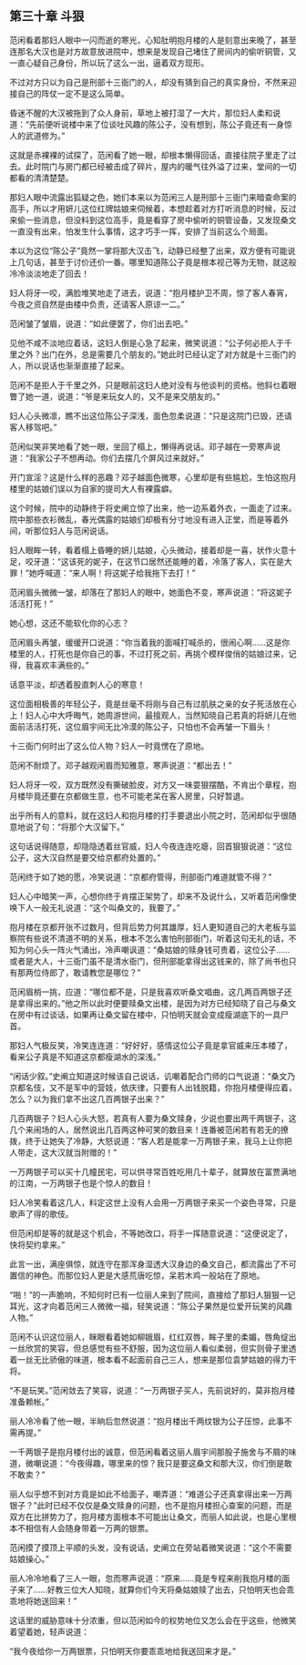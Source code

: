 ## 第三十章 **斗狠**

范闲看着那妇人眼中一闪而逝的寒光，心知肚明抱月楼的人是刻意出来晚了，甚至连那名大汉也是对方故意放进院中，想来是发现自己堵住了房间内的偷听铜管，又一直心疑自己身份，所以玩了这么一出，逼着双方现形。

不过对方只以为自己是刑部十三衙门的人，却没有猜到自己的真实身份，不然来迎接自己的阵仗一定不是这么简单。

昏迷不醒的大汉被拖到了众人身前，草地上被打湿了一大片，那位妇人柔和说道：“先前便听说楼中来了位谈吐风趣的陈公子，没有想到，陈公子竟还有一身惊人的武道修为。”

这就是赤裸裸的试探了，范闲看了她一眼，却根本懒得回话，直接往院子里走了过去。此时院门与房门都已经被击成了碎片，屋内的暖气往外溢了过来，堂间的一切都看的清清楚楚。

那妇人眼中流露出狐疑之色，她们本来以为范闲三人是刑部十三衙门来暗查命案的高手，所以才用妍儿这位红牌姑娘来伺候着，本想趁着对方打听消息的时候，反过来偷一些消息，但没料到这位高手，竟是看穿了房中偷听的铜管设备，又发现桑文一直没有出来，怕发生什么事情，这才巧手一挥，安排了当前这么个局面。

本以为这位“陈公子”竟然一掌将那大汉击飞，动静已经整了出来，双方便有可能说上几句话，甚至于讨价还价一番。哪里知道陈公子竟是根本视己等为无物，就这般冷冷淡淡地走了回去！

妇人将牙一咬，满脸堆笑地走了进去，说道：“抱月楼护卫不周，惊了客人春宵，今夜之资自然是由楼中负责，还请客人原谅一二。”

范闲皱了皱眉，说道：“如此便罢了，你们出去吧。”

见他不咸不淡地应着话，这妇人倒是心急了起来，微笑说道：“公子何必拒人于千里之外？出门在外，总是需要几个朋友的。”她此时已经认定了对方就是十三衙门的人，所以说话也渐渐直接了起来。

范闲不是拒人于千里之外，只是眼前这妇人绝对没有与他谈判的资格。他斜乜着眼瞥了她一道，说道：“爷是来玩女人的，又不是来交朋友的。”

妇人心头微凛，瞧不出这位陈公子深浅，面色忽柔说道：“只是这院门已毁，还请客人移驾吧。”

范闲似笑非笑地看了她一眼，坐回了榻上，懒得再说话。邓子越在一旁寒声说道：“我家公子不想再动。你们去摆几个屏风过来就好。”

开门宣淫？这是什么样的恶趣？邓子越面色微寒，心里却是有些尴尬，生怕这抱月楼里的姑娘们误以为自家的提司大人有裸露癖。

这个时候，院中的动静终于将史阐立惊了出来，他一边系着外衣，一面走了过来。院中那些衣衫微乱，春光偶露的姑娘们却极有分寸地没有进入正堂，而是等着外间，听那位妇人与范闲说话。

妇人眼眸一转，看着榻上昏睡的妍儿姑娘，心头微动，接着却是一喜，状作火意十足，咬牙道：“这该死的妮子，在这节口居然还能睡的着，冷落了客人，实在是大罪！”她呼喊道：“来人啊！将这妮子给我拖下去打！”

范闲眉头微微一皱，却落在了那妇人的眼中，她面色不变，寒声说道：“将这妮子活活打死！”

她心想，这还不能软化你的心志？

范闲眉头再皱，缓缓开口说道：“你当着我的面喊打喊杀的，很闹心啊……这是你楼里的人，打死也是你自己的事，不过打死之前，再挑个模样俊俏的姑娘过来，记得，我喜欢丰满些的。”

话意平淡，却透着股直刺人心的寒意！

这位面相极善的年轻公子，竟是丝毫不将刚与自己有过肌肤之亲的女子死活放在心上！妇人心中大呼晦气，她周游世间，最擅观人，当然知晓自己若真的将妍儿在他面前活活打死，这位眉宇间无比冷漠的陈公子，只怕也不会再皱一下眉头！

十三衙门何时出了这么位人物？妇人一时竟愣在了原地。

范闲不耐烦了。邓子越观闲眉而知雅意，寒声说道：“都出去！”

妇人将牙一咬，双方既然没有撕破脸皮，对方又一味耍狠摆酷，不肯出个章程，抱月楼毕竟还要在京都做生意，也不可能老呆在客人房里，只好暂退。

出乎所有人的意料，就在这妇人和抱月楼的打手要退出小院之时，范闲却似乎很随意地说了句：“将那个大汉留下。”

这句话说得随意，却隐隐透着丝官威，妇人今夜连连吃瘪，回首狠狠说道：“这位公子，这大汉自然是要交给京都府处置的。”

范闲终于如了她的愿，冷笑说道：“京都府管得，刑部衙门难道就管不得？”

妇人心中暗笑一声，心想你终于肯摆正架势了，却来不及说什么，又听着范闲像使唤下人一般无礼说道：“这个叫桑文的，我要了。”

抱月楼在京都开张不过数月，但背后势力何其雄厚，妇人更知道自己的大老板与监察院有些说不清道不明的关系，根本不怎么害怕刑部衙门，听着这句无礼的话，不知为何心头一阵火气涌出，冷声嘲讽道：“桑姑娘的赎身钱可贵着，这位公子……或者是大人，十三衙门虽不是清水衙门，但刑部能拿得出这钱来的，除了尚书也只有那两位侍郎了，敢请教您是哪位？”

范闲眉梢一挑，应道：“哪位都不是，只是我喜欢听桑文唱曲，这几两百两银子还是拿得出来的。”他之所以此时便要赎桑文出楼，是因为对方已经知晓了自己与桑文在房中有过谈话，如果再让桑文留在楼中，只怕明天就会变成瘦湖底下的一具尸首。

那妇人气极反笑，冷笑连连道：“好好好，感情这位公子竟是拿官威来压本楼了，看来公子真是不知道这京都瘦湖水的深浅。”

“闲话少叙。”史阐立知道这时候该自己说话，讥嘲着配合门师的口气说道：“桑文乃京都名伎，又不是军中的营妓，依庆律，只要有人出钱脱籍，你抱月楼便得应着，怎么？以为我们拿不出这几百两银子出来？”

几百两银子？妇人心头大怒，若真有人要为桑文赎身，少说也要出两千两银子，这几个来闹场的人，居然说出几百两这种可笑的数目来！连番被范闲若有若无的撩拨，终于让她失了冷静，大怒说道：“客人若是能拿一万两银子来，我马上让你把人带走，这大汉就当附赠的！”

一万两银子可以买十几幢民宅，可以供寻常百姓吃用几十辈子，就算放在富贾满地的江南，一万两银子也是个惊人的数目！

妇人冷笑看着这几人，料定这世上没有人会用一万两银子来买一个姿色寻常，只是歌声了得的歌伎。

但范闲却是等的就是这个机会，不等她改口，将手一挥随意说道：“这便说定了，快将契约拿来。”

此言一出，满座俱惊，就连守在那浑身湿透大汉身边的桑文自己，都流露出了不可置信的神色。而那位妇人更是大感荒唐吃惊，呆若木鸡一般站在了原地。

“啪！”的一声脆响，不知何时已有一位丽人来到了院间，直接给了那妇人狠狠一记耳光，这才向着范闲三人微微一福，轻笑说道：“陈公子果然是位爱开玩笑的风趣人物。”

范闲不认识这位丽人，眯眼看着她如柳娥眉，红红双唇，眸子里的柔媚，唇角绽出一丝欣赏的笑容，但总感觉有些不舒服，因为这位丽人看似柔弱，但实则骨子里透着一丝无比骄傲的味道，根本看不起面前自己三人，想来是那位袁梦姑娘的得力干将。

“不是玩笑。”范闲敛去了笑容，说道：“一万两银子买人，先前说好的，莫非抱月楼准备赖帐。”

丽人冷冷看了他一眼，半晌后忽然说道：“抱月楼出千两纹银为公子压惊，此事不需再提。”

一千两银子是抱月楼付出的诚意，但范闲看着这丽人眉宇间那股子施舍与不屑的味道，微嘲说道：“今夜得趣，哪里来的惊？我只是要这桑文和那大汉，你们倒是敢不敢卖？”

丽人似乎想不到对方竟是如此不给面子，嘲弄道：“难道公子还真拿得出来一万两银子？”此时已经不仅仅是桑文赎身的问题，也不是抱月楼担心查案的问题，而是双方在比拼势力了，抱月楼方面根本不可能出让桑文，而丽人如此说，也是心里根本不相信有人会随身带着一万两的银票。

范闲摸了摸顶上平顺的头发，没有说话，史阐立在旁站着微笑说道：“这个不需要姑娘操心。”

丽人冷冷地看了三人一眼，忽而寒声说道：“原来……竟是专程来削我抱月楼的面子来了……好教三位大人知晓，就算你们今天将桑姑娘赎了出去，只怕明天也会乖乖地将她送回来！”

这话里的威胁意味十分浓重，但以范闲如今的权势地位又怎么会在乎这些，他微笑着望着她，轻声说道：

“我今夜给你一万两银票，只怕明天你要乖乖地给我送回来才是。”

